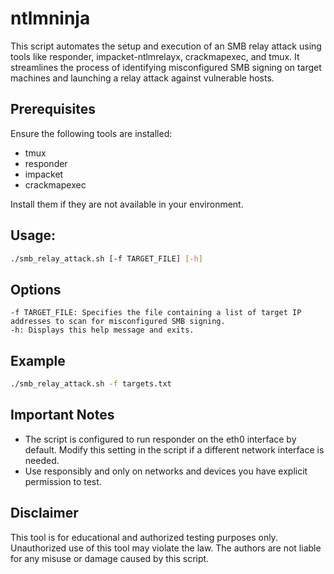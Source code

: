 # ntlmninja

This script automates the setup and execution of an SMB relay attack using tools like responder, impacket-ntlmrelayx, crackmapexec, and tmux. It streamlines the process of identifying misconfigured SMB signing on target machines and launching a relay attack against vulnerable hosts.

## Prerequisites

Ensure the following tools are installed:
- tmux
- responder
- impacket
- crackmapexec

Install them if they are not available in your environment.

## Usage:
```bash
./smb_relay_attack.sh [-f TARGET_FILE] [-h]
```

## Options
```
-f TARGET_FILE: Specifies the file containing a list of target IP addresses to scan for misconfigured SMB signing.
-h: Displays this help message and exits.
```

## Example
```bash
./smb_relay_attack.sh -f targets.txt
```

## Important Notes
- The script is configured to run responder on the eth0 interface by default. Modify this setting in the script if a different network interface is needed.
- Use responsibly and only on networks and devices you have explicit permission to test.

## Disclaimer
This tool is for educational and authorized testing purposes only. Unauthorized use of this tool may violate the law. The authors are not liable for any misuse or damage caused by this script.
